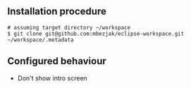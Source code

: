 ## Installation procedure

    # assuming target directory ~/workspace
    $ git clone git@github.com:mbezjak/eclipse-workspace.git ~/workspace/.metadata

## Configured behaviour

 * Don't show intro screen
